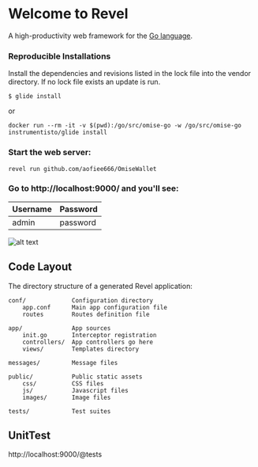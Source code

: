 # Welcome to Revel

A high-productivity web framework for the [Go language](http://www.golang.org/).

### Reproducible Installations
Install the dependencies and revisions listed in the lock file into the vendor directory. If no lock file exists an update is run.

```
$ glide install
```

or

```
docker run --rm -it -v $(pwd):/go/src/omise-go -w /go/src/omise-go instrumentisto/glide install
```

### Start the web server:

```
revel run github.com/aofiee666/OmiseWallet
```

### Go to http://localhost:9000/ and you'll see:

| Username     | Password    |
| -------------|-------------|
| admin        | password    |

![alt text](https://github.com/aofiee/OmiseWallet/blob/master/public/img/loginScreen.png?raw=true)


## Code Layout

The directory structure of a generated Revel application:

    conf/             Configuration directory
        app.conf      Main app configuration file
        routes        Routes definition file

    app/              App sources
        init.go       Interceptor registration
        controllers/  App controllers go here
        views/        Templates directory

    messages/         Message files

    public/           Public static assets
        css/          CSS files
        js/           Javascript files
        images/       Image files

    tests/            Test suites


## UnitTest

http://localhost:9000/@tests